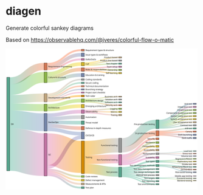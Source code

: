 # diagen
Generate colorful sankey diagrams

Based on https://observablehq.com/@jveres/colorful-flow-o-matic

<img align="left" src="https://github.com/jveres/diagen-QA/blob/main/chart.svg?raw=true" />
